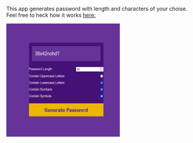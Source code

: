 This app generates password with length and characters of your choise. 
Feel free to heck how it works <a href="https://slavilpopcharov.github.io/Password-Generator/">here:</a>

<img src="screenshot - 1.png" href="https://slavilpopcharov.github.io/Password-Generator/"  style="height:300px; width:300px">
